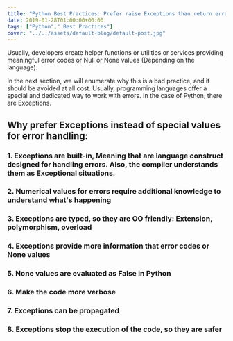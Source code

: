 ```yaml
---
title: "Python Best Practices: Prefer raise Exceptions than return error values"
date: 2019-01-28T01:00:00+00:00
tags: ["Python"," Best Practices"]
cover: "../../assets/default-blog/default-post.jpg"
---
```



Usually, developers create helper functions or utilities or services providing meaningful error codes or Null or None values (Depending on the language). 


In the next section, we will enumerate why this is a bad practice, and it should be avoided at all cost. Usually, programming languages offer a special and dedicated way to work with errors. In the case of Python, there are Exceptions.


## Why prefer Exceptions instead of special values for error handling:

### 1. Exceptions are built-in, Meaning that are language construct designed for handling errors. Also, the compiler understands them as Exceptional situations.

### 2. Numerical values for errors require additional knowledge to understand what's happening

### 3. Exceptions are typed, so they are OO friendly: Extension, polymorphism, overload

### 4. Exceptions provide more information that error codes or None values

### 5. None values are evaluated as False in Python

### 6. Make the code more verbose

### 7. Exceptions can be propagated

### 8. Exceptions stop the execution of the code, so they are safer